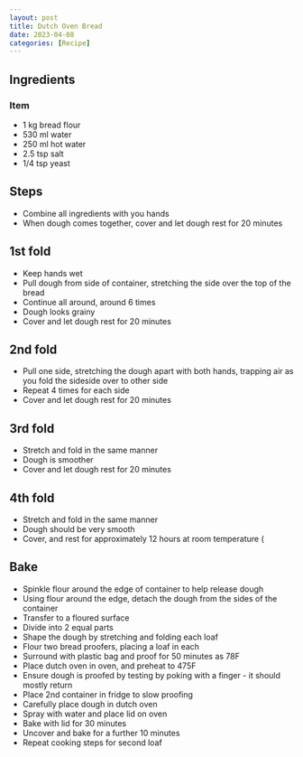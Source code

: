 ```yaml
---
layout: post
title: Dutch Oven Bread
date: 2023-04-08
categories: [Recipe]
---
```


## Ingredients

### Item

* 1 kg bread flour
*	530 ml water
*	250 ml hot water
*	2.5 tsp salt
*	1/4 tsp yeast

## Steps

*	Combine all ingredients with you hands
*	When dough comes together, cover and let dough rest for 20 minutes

## 1st fold
*	Keep hands wet
*	Pull dough from side of container, stretching the side over the top of the bread
*	Continue all around, around 6 times
*	Dough looks grainy
*	Cover and let dough rest for 20 minutes

## 2nd fold
*	Pull one side, stretching the dough apart with both hands, trapping air as you fold the sideside over to other side
*	Repeat 4 times for each side
*	Cover and let dough rest for 20 minutes

## 3rd fold
*	Stretch and fold in the same manner
*	Dough is smoother
*	Cover and let dough rest for 20 minutes

## 4th fold
*	Stretch and fold in the same manner
*	Dough should be very smooth
*	Cover, and rest for approximately 12 hours at room temperature (

## Bake
* Spinkle flour around the edge of container to help release dough
* Using flour around the edge, detach the dough from the sides of the container
*	Transfer to a floured surface
*	Divide into 2 equal parts
*	Shape the dough by stretching and folding each loaf
*	Flour two bread proofers, placing a loaf in each
*	Surround with plastic bag and proof for 50 minutes as 78F
*	Place dutch oven in oven, and preheat to 475F
*	Ensure dough is proofed by testing by poking with a finger - it should mostly return
*	Place 2nd container in fridge to slow proofing
*	Carefully place dough in dutch oven
*	Spray with water and place lid on oven
*	Bake with lid for 30 minutes
*	Uncover and bake for a further 10 minutes
* Repeat cooking steps for second loaf
